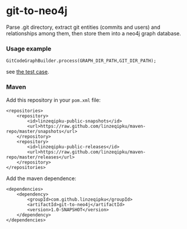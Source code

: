 # git-to-neo4j

Parse .git directory, extract git entities (commits and users) and relationships among them, then store them into a neo4j graph database.

### Usage example

``
GitCodeGraphBuilder.process(GRAPH_DIR_PATH,GIT_DIR_PATH);
``

see [the test case](https://github.com/linzeqipku/git-to-neo4j/blob/master/src/test/java/com/github/linzeqipku/git_to_neo4j/GitGraphBuilderTest.java).

### Maven

Add this repository in your ``pom.xml`` file:

```
<repositories>
    <repository>
        <id>linzeqipku-public-snapshots</id>
        <url>https://raw.github.com/linzeqipku/maven-repo/master/snapshots</url>
    </repository>
    <repository>
        <id>linzeqipku-public-releases</id>
        <url>https://raw.github.com/linzeqipku/maven-repo/master/releases</url>
    </repository>
</repositories>
```

Add the maven dependence:

```
<dependencies>
    <dependency>
        <groupId>com.github.linzeqipku</groupId>
        <artifactId>git-to-neo4j</artifactId>
        <version>1.0-SNAPSHOT</version>
    </dependency>
</dependencies>
```
